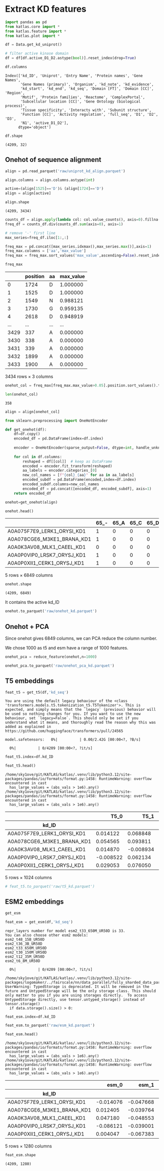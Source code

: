 # Extract KD features


<!-- WARNING: THIS FILE WAS AUTOGENERATED! DO NOT EDIT! -->

``` python
import pandas as pd
from katlas.core import *
from katlas.feature import *
from katlas.plot import *
```

``` python
df = Data.get_kd_uniprot()
```

``` python
# filter active kinase domain
df = df[df.active_D1_D2.astype(bool)].reset_index(drop=True)
```

``` python
df.columns
```

    Index(['kd_ID', 'Uniprot', 'Entry Name', 'Protein names', 'Gene Names',
           'Gene Names (primary)', 'Organism', 'kd_note', 'kd_evidence',
           'kd_start', 'kd_end', 'kd_seq', 'Domain [FT]', 'Domain [CC]', 'Region',
           'Motif', 'Protein families', 'Reactome', 'ComplexPortal',
           'Subcellular location [CC]', 'Gene Ontology (biological process)',
           'Tissue specificity', 'Interacts with', 'Subunit structure',
           'Function [CC]', 'Activity regulation', 'full_seq', 'D1', 'D2', 'D3',
           'N1', 'active_D1_D2'],
          dtype='object')

``` python
df.shape
```

    (4209, 32)

## Onehot of sequence alignment

``` python
align = pd.read_parquet('raw/uniprot_kd_align.parquet')
```

``` python
align.columns = align.columns.astype(int)
```

``` python
active=(align[1525]=='D')& (align[1724]=='D')
align = align[active]
```

``` python
align.shape
```

    (4209, 3434)

``` python
counts_df = align.apply(lambda col: col.value_counts(), axis=0).fillna(0)
freq_df = counts_df.div(counts_df.sum(axis=0), axis=1)
```

``` python
# remove '-' first line
max_series=freq_df.iloc[1:,:]
```

``` python
freq_max = pd.concat([max_series.idxmax(),max_series.max()],axis=1)
freq_max.columns = ['aa','max_value']
freq_max = freq_max.sort_values('max_value',ascending=False).reset_index(names='position')
```

``` python
freq_max
```

<div>
<style scoped>
    .dataframe tbody tr th:only-of-type {
        vertical-align: middle;
    }
&#10;    .dataframe tbody tr th {
        vertical-align: top;
    }
&#10;    .dataframe thead th {
        text-align: right;
    }
</style>

<table class="dataframe" data-quarto-postprocess="true" data-border="1">
<thead>
<tr style="text-align: right;">
<th data-quarto-table-cell-role="th"></th>
<th data-quarto-table-cell-role="th">position</th>
<th data-quarto-table-cell-role="th">aa</th>
<th data-quarto-table-cell-role="th">max_value</th>
</tr>
</thead>
<tbody>
<tr>
<td data-quarto-table-cell-role="th">0</td>
<td>1724</td>
<td>D</td>
<td>1.000000</td>
</tr>
<tr>
<td data-quarto-table-cell-role="th">1</td>
<td>1525</td>
<td>D</td>
<td>1.000000</td>
</tr>
<tr>
<td data-quarto-table-cell-role="th">2</td>
<td>1549</td>
<td>N</td>
<td>0.988121</td>
</tr>
<tr>
<td data-quarto-table-cell-role="th">3</td>
<td>1730</td>
<td>G</td>
<td>0.959135</td>
</tr>
<tr>
<td data-quarto-table-cell-role="th">4</td>
<td>2618</td>
<td>D</td>
<td>0.948919</td>
</tr>
<tr>
<td data-quarto-table-cell-role="th">...</td>
<td>...</td>
<td>...</td>
<td>...</td>
</tr>
<tr>
<td data-quarto-table-cell-role="th">3429</td>
<td>337</td>
<td>A</td>
<td>0.000000</td>
</tr>
<tr>
<td data-quarto-table-cell-role="th">3430</td>
<td>338</td>
<td>A</td>
<td>0.000000</td>
</tr>
<tr>
<td data-quarto-table-cell-role="th">3431</td>
<td>339</td>
<td>A</td>
<td>0.000000</td>
</tr>
<tr>
<td data-quarto-table-cell-role="th">3432</td>
<td>1899</td>
<td>A</td>
<td>0.000000</td>
</tr>
<tr>
<td data-quarto-table-cell-role="th">3433</td>
<td>1900</td>
<td>A</td>
<td>0.000000</td>
</tr>
</tbody>
</table>

<p>3434 rows × 3 columns</p>
</div>

``` python
onehot_col = freq_max[freq_max.max_value>0.05].position.sort_values().tolist()
```

``` python
len(onehot_col)
```

    358

``` python
align = align[onehot_col]
```

``` python
from sklearn.preprocessing import OneHotEncoder

def get_onehot(df):
    df=df.copy()
    encoded_df = pd.DataFrame(index=df.index)
    
    encoder = OneHotEncoder(sparse_output=False, dtype=int, handle_unknown='ignore')
    
    for col in df.columns:
        reshaped = df[[col]]  # keep as DataFrame
        encoded = encoder.fit_transform(reshaped)
        aa_labels = encoder.categories_[0]
        new_col_names = [f"{col}_{aa}" for aa in aa_labels]
        encoded_subdf = pd.DataFrame(encoded,index=df.index)
        encoded_subdf.columns=new_col_names
        encoded_df = pd.concat([encoded_df, encoded_subdf], axis=1)
    return encoded_df
```

``` python
onehot=get_onehot(align)
```

``` python
onehot.head()
```

<div>
<style scoped>
    .dataframe tbody tr th:only-of-type {
        vertical-align: middle;
    }
&#10;    .dataframe tbody tr th {
        vertical-align: top;
    }
&#10;    .dataframe thead th {
        text-align: right;
    }
</style>

<table class="dataframe" data-quarto-postprocess="true" data-border="1">
<thead>
<tr style="text-align: right;">
<th data-quarto-table-cell-role="th"></th>
<th data-quarto-table-cell-role="th">65_-</th>
<th data-quarto-table-cell-role="th">65_A</th>
<th data-quarto-table-cell-role="th">65_C</th>
<th data-quarto-table-cell-role="th">65_D</th>
<th data-quarto-table-cell-role="th">65_E</th>
<th data-quarto-table-cell-role="th">65_F</th>
<th data-quarto-table-cell-role="th">65_G</th>
<th data-quarto-table-cell-role="th">65_H</th>
<th data-quarto-table-cell-role="th">65_I</th>
<th data-quarto-table-cell-role="th">65_K</th>
<th data-quarto-table-cell-role="th">...</th>
<th data-quarto-table-cell-role="th">3192_M</th>
<th data-quarto-table-cell-role="th">3192_N</th>
<th data-quarto-table-cell-role="th">3192_P</th>
<th data-quarto-table-cell-role="th">3192_Q</th>
<th data-quarto-table-cell-role="th">3192_R</th>
<th data-quarto-table-cell-role="th">3192_S</th>
<th data-quarto-table-cell-role="th">3192_T</th>
<th data-quarto-table-cell-role="th">3192_V</th>
<th data-quarto-table-cell-role="th">3192_W</th>
<th data-quarto-table-cell-role="th">3192_Y</th>
</tr>
</thead>
<tbody>
<tr>
<td data-quarto-table-cell-role="th">A0A075F7E9_LERK1_ORYSI_KD1</td>
<td>1</td>
<td>0</td>
<td>0</td>
<td>0</td>
<td>0</td>
<td>0</td>
<td>0</td>
<td>0</td>
<td>0</td>
<td>0</td>
<td>...</td>
<td>0</td>
<td>0</td>
<td>0</td>
<td>0</td>
<td>0</td>
<td>0</td>
<td>0</td>
<td>0</td>
<td>0</td>
<td>0</td>
</tr>
<tr>
<td data-quarto-table-cell-role="th">A0A078CGE6_M3KE1_BRANA_KD1</td>
<td>1</td>
<td>0</td>
<td>0</td>
<td>0</td>
<td>0</td>
<td>0</td>
<td>0</td>
<td>0</td>
<td>0</td>
<td>0</td>
<td>...</td>
<td>0</td>
<td>0</td>
<td>0</td>
<td>0</td>
<td>0</td>
<td>0</td>
<td>0</td>
<td>0</td>
<td>0</td>
<td>0</td>
</tr>
<tr>
<td data-quarto-table-cell-role="th">A0A0K3AV08_MLK1_CAEEL_KD1</td>
<td>0</td>
<td>0</td>
<td>0</td>
<td>0</td>
<td>0</td>
<td>0</td>
<td>0</td>
<td>0</td>
<td>0</td>
<td>0</td>
<td>...</td>
<td>0</td>
<td>0</td>
<td>0</td>
<td>0</td>
<td>0</td>
<td>0</td>
<td>0</td>
<td>0</td>
<td>0</td>
<td>0</td>
</tr>
<tr>
<td data-quarto-table-cell-role="th">A0A0P0VIP0_LRSK7_ORYSJ_KD1</td>
<td>1</td>
<td>0</td>
<td>0</td>
<td>0</td>
<td>0</td>
<td>0</td>
<td>0</td>
<td>0</td>
<td>0</td>
<td>0</td>
<td>...</td>
<td>0</td>
<td>0</td>
<td>0</td>
<td>0</td>
<td>0</td>
<td>0</td>
<td>0</td>
<td>0</td>
<td>0</td>
<td>0</td>
</tr>
<tr>
<td data-quarto-table-cell-role="th">A0A0P0XII1_CERK1_ORYSJ_KD1</td>
<td>1</td>
<td>0</td>
<td>0</td>
<td>0</td>
<td>0</td>
<td>0</td>
<td>0</td>
<td>0</td>
<td>0</td>
<td>0</td>
<td>...</td>
<td>0</td>
<td>0</td>
<td>0</td>
<td>0</td>
<td>0</td>
<td>0</td>
<td>0</td>
<td>0</td>
<td>0</td>
<td>0</td>
</tr>
</tbody>
</table>

<p>5 rows × 6849 columns</p>
</div>

``` python
onehot.shape
```

    (4209, 6849)

It contains the active kd_ID

``` python
onehot.to_parquet('raw/onehot_kd.parquet')
```

## Onehot + PCA

Since onehot gives 6849 columns, we can PCA reduce the column number.

We chose 1000 as t5 and esm have a range of 1000 features.

``` python
onehot_pca = reduce_feature(onehot,n=1000)
```

``` python
onehot_pca.to_parquet('raw/onehot_pca_kd.parquet')
```

## T5 embeddings

``` python
feat_t5 = get_t5(df,'kd_seq')
```

    You are using the default legacy behaviour of the <class 'transformers.models.t5.tokenization_t5.T5Tokenizer'>. This is expected, and simply means that the `legacy` (previous) behavior will be used so nothing changes for you. If you want to use the new behaviour, set `legacy=False`. This should only be set if you understand what it means, and thoroughly read the reason why this was added as explained in https://github.com/huggingface/transformers/pull/24565

    model.safetensors:   0%|          | 0.00/2.42G [00:00<?, ?B/s]

      0%|          | 0/4209 [00:00<?, ?it/s]

``` python
feat_t5.index=df.kd_ID
```

``` python
feat_t5.head()
```

    /home/sky1ove/git/KATLAS/katlas/.venv/lib/python3.12/site-packages/pandas/io/formats/format.py:1458: RuntimeWarning: overflow encountered in cast
      has_large_values = (abs_vals > 1e6).any()
    /home/sky1ove/git/KATLAS/katlas/.venv/lib/python3.12/site-packages/pandas/io/formats/format.py:1458: RuntimeWarning: overflow encountered in cast
      has_large_values = (abs_vals > 1e6).any()

<div>
<style scoped>
    .dataframe tbody tr th:only-of-type {
        vertical-align: middle;
    }
&#10;    .dataframe tbody tr th {
        vertical-align: top;
    }
&#10;    .dataframe thead th {
        text-align: right;
    }
</style>

<table class="dataframe" data-quarto-postprocess="true" data-border="1">
<thead>
<tr style="text-align: right;">
<th data-quarto-table-cell-role="th"></th>
<th data-quarto-table-cell-role="th">T5_0</th>
<th data-quarto-table-cell-role="th">T5_1</th>
<th data-quarto-table-cell-role="th">T5_2</th>
<th data-quarto-table-cell-role="th">T5_3</th>
<th data-quarto-table-cell-role="th">T5_4</th>
<th data-quarto-table-cell-role="th">T5_5</th>
<th data-quarto-table-cell-role="th">T5_6</th>
<th data-quarto-table-cell-role="th">T5_7</th>
<th data-quarto-table-cell-role="th">T5_8</th>
<th data-quarto-table-cell-role="th">T5_9</th>
<th data-quarto-table-cell-role="th">...</th>
<th data-quarto-table-cell-role="th">T5_1014</th>
<th data-quarto-table-cell-role="th">T5_1015</th>
<th data-quarto-table-cell-role="th">T5_1016</th>
<th data-quarto-table-cell-role="th">T5_1017</th>
<th data-quarto-table-cell-role="th">T5_1018</th>
<th data-quarto-table-cell-role="th">T5_1019</th>
<th data-quarto-table-cell-role="th">T5_1020</th>
<th data-quarto-table-cell-role="th">T5_1021</th>
<th data-quarto-table-cell-role="th">T5_1022</th>
<th data-quarto-table-cell-role="th">T5_1023</th>
</tr>
<tr>
<th data-quarto-table-cell-role="th">kd_ID</th>
<th data-quarto-table-cell-role="th"></th>
<th data-quarto-table-cell-role="th"></th>
<th data-quarto-table-cell-role="th"></th>
<th data-quarto-table-cell-role="th"></th>
<th data-quarto-table-cell-role="th"></th>
<th data-quarto-table-cell-role="th"></th>
<th data-quarto-table-cell-role="th"></th>
<th data-quarto-table-cell-role="th"></th>
<th data-quarto-table-cell-role="th"></th>
<th data-quarto-table-cell-role="th"></th>
<th data-quarto-table-cell-role="th"></th>
<th data-quarto-table-cell-role="th"></th>
<th data-quarto-table-cell-role="th"></th>
<th data-quarto-table-cell-role="th"></th>
<th data-quarto-table-cell-role="th"></th>
<th data-quarto-table-cell-role="th"></th>
<th data-quarto-table-cell-role="th"></th>
<th data-quarto-table-cell-role="th"></th>
<th data-quarto-table-cell-role="th"></th>
<th data-quarto-table-cell-role="th"></th>
<th data-quarto-table-cell-role="th"></th>
</tr>
</thead>
<tbody>
<tr>
<td data-quarto-table-cell-role="th">A0A075F7E9_LERK1_ORYSI_KD1</td>
<td>0.014122</td>
<td>0.068848</td>
<td>0.016113</td>
<td>-0.001555</td>
<td>-0.001301</td>
<td>0.021393</td>
<td>0.030304</td>
<td>-0.062408</td>
<td>0.028427</td>
<td>-0.017532</td>
<td>...</td>
<td>-0.029297</td>
<td>0.014900</td>
<td>-0.006233</td>
<td>-0.069824</td>
<td>0.044067</td>
<td>-0.009636</td>
<td>-0.007458</td>
<td>0.021240</td>
<td>0.005264</td>
<td>-0.034637</td>
</tr>
<tr>
<td data-quarto-table-cell-role="th">A0A078CGE6_M3KE1_BRANA_KD1</td>
<td>0.054565</td>
<td>0.093811</td>
<td>-0.007420</td>
<td>0.018890</td>
<td>-0.042236</td>
<td>-0.005402</td>
<td>-0.004921</td>
<td>-0.046844</td>
<td>-0.013443</td>
<td>-0.019501</td>
<td>...</td>
<td>-0.016037</td>
<td>0.000758</td>
<td>-0.038391</td>
<td>-0.041321</td>
<td>0.069580</td>
<td>-0.022415</td>
<td>-0.026306</td>
<td>-0.001375</td>
<td>0.006599</td>
<td>-0.034485</td>
</tr>
<tr>
<td data-quarto-table-cell-role="th">A0A0K3AV08_MLK1_CAEEL_KD1</td>
<td>0.014870</td>
<td>-0.008934</td>
<td>0.000822</td>
<td>0.001986</td>
<td>-0.035767</td>
<td>0.023880</td>
<td>-0.012856</td>
<td>-0.056274</td>
<td>-0.004978</td>
<td>-0.001923</td>
<td>...</td>
<td>-0.032349</td>
<td>-0.057129</td>
<td>-0.005463</td>
<td>-0.107910</td>
<td>0.020889</td>
<td>-0.009666</td>
<td>-0.022614</td>
<td>-0.019882</td>
<td>0.040466</td>
<td>-0.021912</td>
</tr>
<tr>
<td data-quarto-table-cell-role="th">A0A0P0VIP0_LRSK7_ORYSJ_KD1</td>
<td>-0.008522</td>
<td>0.062134</td>
<td>-0.014053</td>
<td>-0.027054</td>
<td>-0.025665</td>
<td>0.014648</td>
<td>0.015022</td>
<td>-0.045959</td>
<td>0.023544</td>
<td>-0.036133</td>
<td>...</td>
<td>0.037994</td>
<td>-0.022903</td>
<td>0.046082</td>
<td>-0.082703</td>
<td>0.000940</td>
<td>-0.009811</td>
<td>0.008896</td>
<td>0.014931</td>
<td>0.028061</td>
<td>-0.037994</td>
</tr>
<tr>
<td data-quarto-table-cell-role="th">A0A0P0XII1_CERK1_ORYSJ_KD1</td>
<td>0.029053</td>
<td>0.076050</td>
<td>0.014656</td>
<td>0.015732</td>
<td>-0.006050</td>
<td>0.019882</td>
<td>-0.003336</td>
<td>-0.041016</td>
<td>0.060211</td>
<td>-0.014572</td>
<td>...</td>
<td>0.014740</td>
<td>0.019989</td>
<td>0.011230</td>
<td>-0.040222</td>
<td>0.044403</td>
<td>-0.001749</td>
<td>-0.013168</td>
<td>0.018524</td>
<td>-0.018280</td>
<td>-0.034912</td>
</tr>
</tbody>
</table>

<p>5 rows × 1024 columns</p>
</div>

``` python
# feat_t5.to_parquet('raw/t5_kd.parquet')
```

## ESM2 embeddings

``` python
get_esm
```

``` python
feat_esm = get_esm(df,'kd_seq')
```

    repr_layers number for model esm2_t33_650M_UR50D is 33.
    You can also choose other esm2 models: 
    esm2_t48_15B_UR50D
    esm2_t36_3B_UR50D
    esm2_t33_650M_UR50D
    esm2_t30_150M_UR50D
    esm2_t12_35M_UR50D
    esm2_t6_8M_UR50D

      0%|          | 0/4209 [00:00<?, ?it/s]

    /home/sky1ove/git/KATLAS/katlas/.venv/lib/python3.12/site-packages/logomaker/../fairscale/nn/data_parallel/fully_sharded_data_parallel.py:2562: UserWarning: TypedStorage is deprecated. It will be removed in the future and UntypedStorage will be the only storage class. This should only matter to you if you are using storages directly.  To access UntypedStorage directly, use tensor.untyped_storage() instead of tensor.storage()
      if data.storage().size() > 0:

``` python
feat_esm.index=df.kd_ID
```

``` python
feat_esm.to_parquet('raw/esm_kd.parquet')
```

``` python
feat_esm.head()
```

    /home/sky1ove/git/KATLAS/katlas/.venv/lib/python3.12/site-packages/pandas/io/formats/format.py:1458: RuntimeWarning: overflow encountered in cast
      has_large_values = (abs_vals > 1e6).any()
    /home/sky1ove/git/KATLAS/katlas/.venv/lib/python3.12/site-packages/pandas/io/formats/format.py:1458: RuntimeWarning: overflow encountered in cast
      has_large_values = (abs_vals > 1e6).any()

<div>
<style scoped>
    .dataframe tbody tr th:only-of-type {
        vertical-align: middle;
    }
&#10;    .dataframe tbody tr th {
        vertical-align: top;
    }
&#10;    .dataframe thead th {
        text-align: right;
    }
</style>

<table class="dataframe" data-quarto-postprocess="true" data-border="1">
<thead>
<tr style="text-align: right;">
<th data-quarto-table-cell-role="th"></th>
<th data-quarto-table-cell-role="th">esm_0</th>
<th data-quarto-table-cell-role="th">esm_1</th>
<th data-quarto-table-cell-role="th">esm_2</th>
<th data-quarto-table-cell-role="th">esm_3</th>
<th data-quarto-table-cell-role="th">esm_4</th>
<th data-quarto-table-cell-role="th">esm_5</th>
<th data-quarto-table-cell-role="th">esm_6</th>
<th data-quarto-table-cell-role="th">esm_7</th>
<th data-quarto-table-cell-role="th">esm_8</th>
<th data-quarto-table-cell-role="th">esm_9</th>
<th data-quarto-table-cell-role="th">...</th>
<th data-quarto-table-cell-role="th">esm_1270</th>
<th data-quarto-table-cell-role="th">esm_1271</th>
<th data-quarto-table-cell-role="th">esm_1272</th>
<th data-quarto-table-cell-role="th">esm_1273</th>
<th data-quarto-table-cell-role="th">esm_1274</th>
<th data-quarto-table-cell-role="th">esm_1275</th>
<th data-quarto-table-cell-role="th">esm_1276</th>
<th data-quarto-table-cell-role="th">esm_1277</th>
<th data-quarto-table-cell-role="th">esm_1278</th>
<th data-quarto-table-cell-role="th">esm_1279</th>
</tr>
<tr>
<th data-quarto-table-cell-role="th">kd_ID</th>
<th data-quarto-table-cell-role="th"></th>
<th data-quarto-table-cell-role="th"></th>
<th data-quarto-table-cell-role="th"></th>
<th data-quarto-table-cell-role="th"></th>
<th data-quarto-table-cell-role="th"></th>
<th data-quarto-table-cell-role="th"></th>
<th data-quarto-table-cell-role="th"></th>
<th data-quarto-table-cell-role="th"></th>
<th data-quarto-table-cell-role="th"></th>
<th data-quarto-table-cell-role="th"></th>
<th data-quarto-table-cell-role="th"></th>
<th data-quarto-table-cell-role="th"></th>
<th data-quarto-table-cell-role="th"></th>
<th data-quarto-table-cell-role="th"></th>
<th data-quarto-table-cell-role="th"></th>
<th data-quarto-table-cell-role="th"></th>
<th data-quarto-table-cell-role="th"></th>
<th data-quarto-table-cell-role="th"></th>
<th data-quarto-table-cell-role="th"></th>
<th data-quarto-table-cell-role="th"></th>
<th data-quarto-table-cell-role="th"></th>
</tr>
</thead>
<tbody>
<tr>
<td data-quarto-table-cell-role="th">A0A075F7E9_LERK1_ORYSI_KD1</td>
<td>-0.014076</td>
<td>-0.047668</td>
<td>-0.030716</td>
<td>-0.045868</td>
<td>-0.062622</td>
<td>-0.116272</td>
<td>-0.007904</td>
<td>0.056915</td>
<td>0.010590</td>
<td>0.020737</td>
<td>...</td>
<td>0.020691</td>
<td>-0.012749</td>
<td>-0.077209</td>
<td>0.087402</td>
<td>0.007301</td>
<td>-0.010765</td>
<td>0.094604</td>
<td>-0.053802</td>
<td>0.049164</td>
<td>0.014648</td>
</tr>
<tr>
<td data-quarto-table-cell-role="th">A0A078CGE6_M3KE1_BRANA_KD1</td>
<td>0.012405</td>
<td>-0.039764</td>
<td>-0.004433</td>
<td>-0.019089</td>
<td>-0.064331</td>
<td>-0.048035</td>
<td>0.120789</td>
<td>-0.026199</td>
<td>-0.058777</td>
<td>0.143188</td>
<td>...</td>
<td>0.082520</td>
<td>-0.046143</td>
<td>-0.080872</td>
<td>0.077515</td>
<td>0.004078</td>
<td>-0.046143</td>
<td>0.029099</td>
<td>-0.214355</td>
<td>0.070923</td>
<td>0.146851</td>
</tr>
<tr>
<td data-quarto-table-cell-role="th">A0A0K3AV08_MLK1_CAEEL_KD1</td>
<td>0.047180</td>
<td>-0.048553</td>
<td>0.022888</td>
<td>0.006191</td>
<td>-0.028015</td>
<td>-0.094177</td>
<td>0.104492</td>
<td>-0.006901</td>
<td>0.016891</td>
<td>0.066223</td>
<td>...</td>
<td>0.023575</td>
<td>-0.010071</td>
<td>-0.090149</td>
<td>0.075684</td>
<td>0.022385</td>
<td>-0.044006</td>
<td>0.071838</td>
<td>-0.078369</td>
<td>0.013710</td>
<td>0.071838</td>
</tr>
<tr>
<td data-quarto-table-cell-role="th">A0A0P0VIP0_LRSK7_ORYSJ_KD1</td>
<td>-0.086121</td>
<td>-0.039001</td>
<td>-0.012978</td>
<td>-0.087524</td>
<td>-0.117981</td>
<td>-0.046600</td>
<td>-0.037628</td>
<td>0.059875</td>
<td>0.037323</td>
<td>0.087708</td>
<td>...</td>
<td>-0.061615</td>
<td>-0.025787</td>
<td>-0.085449</td>
<td>0.133667</td>
<td>0.016953</td>
<td>-0.106079</td>
<td>0.025635</td>
<td>-0.045868</td>
<td>0.080750</td>
<td>0.021927</td>
</tr>
<tr>
<td data-quarto-table-cell-role="th">A0A0P0XII1_CERK1_ORYSJ_KD1</td>
<td>0.004047</td>
<td>-0.067383</td>
<td>-0.022156</td>
<td>-0.011215</td>
<td>-0.110840</td>
<td>-0.077637</td>
<td>0.012314</td>
<td>0.012299</td>
<td>-0.011688</td>
<td>0.047485</td>
<td>...</td>
<td>0.056519</td>
<td>-0.023270</td>
<td>-0.094849</td>
<td>0.101746</td>
<td>-0.033417</td>
<td>-0.050415</td>
<td>0.054749</td>
<td>-0.071594</td>
<td>0.046631</td>
<td>0.021667</td>
</tr>
</tbody>
</table>

<p>5 rows × 1280 columns</p>
</div>

``` python
feat_esm.shape
```

    (4209, 1280)
